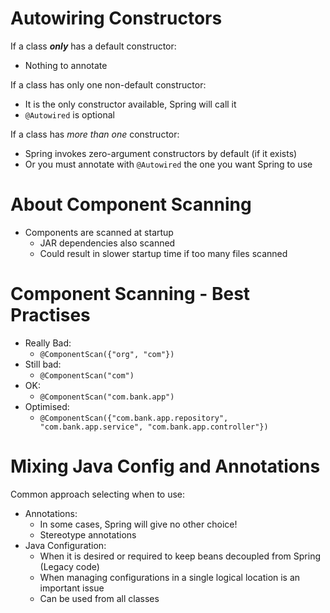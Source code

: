 
# Autowiring Constructors

If a class ***only*** has a default constructor:
- Nothing to annotate

If a class has only one non-default constructor:
- It is the only constructor available, Spring will call it
- `@Autowired` is optional

If a class has *more than one* constructor:
- Spring invokes zero-argument constructors by default (if it exists)
- Or you must annotate with `@Autowired` the one you want Spring to use

# About Component Scanning

- Components are scanned at startup
	- JAR dependencies also scanned
	- Could result in slower startup time if too many files scanned

# Component Scanning - Best Practises

- Really Bad:
	- `@ComponentScan({"org", "com"})`
- Still bad:
	- `@ComponentScan("com")`
- OK:
	- `@ComponentScan("com.bank.app")`
- Optimised:
	- `@ComponentScan({"com.bank.app.repository", "com.bank.app.service", "com.bank.app.controller"})`

# Mixing Java Config and Annotations

Common approach selecting when to use:
- Annotations:
	- In some cases, Spring will give no other choice!
	- Stereotype annotations
- Java Configuration:
	- When it is desired or required to keep beans decoupled from Spring (Legacy code)
	- When managing configurations in a single logical location is an important issue
	- Can be used from all classes